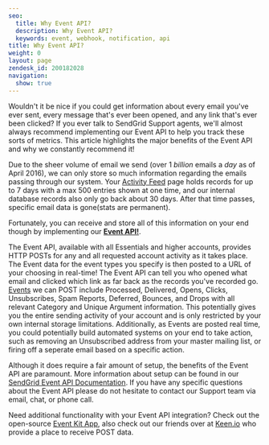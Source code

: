 ```yaml
---
seo:
  title: Why Event API?
  description: Why Event API?
  keywords: event, webhook, notification, api
title: Why Event API?
weight: 0
layout: page
zendesk_id: 200182028
navigation:
  show: true
---
```


Wouldn't it be nice if you could get information about every email you've ever sent, every message that's ever been opened, and any link that's ever been clicked? If you ever talk to SendGrid Support agents, we'll almost always recommend implementing our Event API to help you track these sorts of metrics. This article highlights the major benefits of the Event API and why we constantly recommend it!

Due to the sheer volume of email we send (over 1 _billion_ emails a _day_ as of April 2016), we can only store so much information regarding the emails passing through our system. Your [Activity Feed](https://app.sendgrid.com/email_activity?) page holds records for up to 7 days with a max 500 entries shown at one time, and our internal database records also only go back about 30 days. After that time passes, specific email data is gone(stats are permanent). 


Fortunately, you can receive and store all of this information on your end though by implementing our **[Event API!](https://sendgrid.com/docs/API_Reference/Webhooks/index.html)**. 


The Event API, available with all Essentials and higher accounts, provides HTTP POSTs for any and all requested account activity as it takes place. The Event data for the event types you specify is then posted to a URL of your choosing in real-time! The Event API can tell you who opened what email and clicked which link as far back as the records you've recorded go.  [Events](http://docs.sendgrid.com/documentation/delivery-metrics/) we can POST include Processed, Delivered, Opens, Clicks, Unsubscribes, Spam Reports, Deferred, Bounces, and Drops with all relevant Category and Unique Argument information. This potentially gives you the entire sending activity of your account and is only restricted by your own internal storage limitations. Additionally, as Events are posted real time, you could potentially build automated systems on your end to take action, such as removing an Unsubscribed address from your master mailing list, or firing off a seperate email based on a specific action.


Although it does require a fair amount of setup, the benefits of the Event API are paramount. More information about setup can be found in our [SendGrid Event API Documentation](https://sendgrid.com/docs/API_Reference/Webhooks/index.html). If you have any specific questions about the Event API please do not hesitate to contact our Support team via email, chat, or phone call.

Need additional functionality with your Event API integration? Check out the open-source [Event Kit App](https://github.com/sendgrid/eventkit), also check out our friends over at [Keen.io](https://keen.io/) who provide a place to receive POST data.
